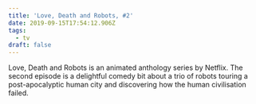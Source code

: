 ```yaml
---
title: 'Love, Death and Robots, #2'
date: 2019-09-15T17:54:12.906Z
tags:
  - tv
draft: false
---
```

Love, Death and Robots is an animated anthology series by Netflix. The second episode is a delightful comedy bit about a trio of robots touring a post-apocalyptic human city and discovering how the human civilisation failed.
